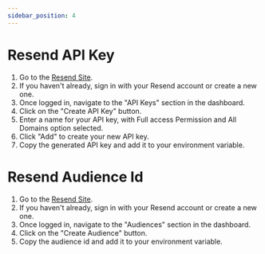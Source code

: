 ```yaml
---
sidebar_position: 4
---
```


# Resend API Key

1. Go to the [Resend Site](https://resend.com).
2. If you haven't already, sign in with your Resend account or create a new one.
3. Once logged in, navigate to the "API Keys" section in the dashboard.
4. Click on the "Create API Key" button.
5. Enter a name for your API key, with Full access Permission and All Domains option selected.
6. Click "Add" to create your new API key.
7. Copy the generated API key and add it to your environment variable.

# Resend Audience Id

1. Go to the [Resend Site](https://resend.com).
2. If you haven't already, sign in with your Resend account or create a new one.
3. Once logged in, navigate to the "Audiences" section in the dashboard.
4. Click on the "Create Audience" button.
5. Copy the audience id and add it to your environment variable.
